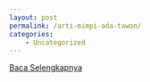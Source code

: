 ```yaml
---
layout: post
permalink: /arti-mimpi-ada-tawon/
categories:
    - Uncategorized
---
```


[Baca Selengkapnya](/10)